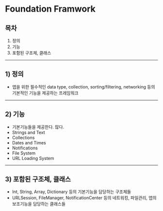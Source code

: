 # Foundation Framwork

## 목차
1. 정의
2. 기능
3. 포함된 구조체, 클래스

---

## 1) 정의
- 앱을 위한 필수적인 data type, collection, sorting/filtering, networking 등의 기본적인 기능을 제공하는 프레임워크

---

## 2) 기능
- 기본기능들을 제공한다. 많다.
- Strings and Text
- Collections
- Dates and Times
- Notifications
- File System
- URL Loading System

---

## 3) 포함된 구조체, 클래스
- Int, String, Array, Dictionary 등의 기본기능을 담당하는 구조체들
- URLSession, FileManager, NotificationCenter 등의 네트워킹, 파일관리, 앱의 보조기능을 담당하는 클래스들
